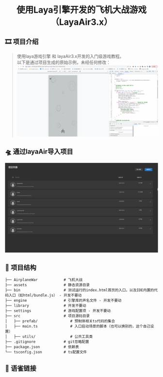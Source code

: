 # <p align="center">使用Laya引擎开发的飞机大战游戏（LayaAir3.x）</p>

[//]: # (https://github.com/ikatyang/emoji-cheat-sheet 表情仓库)


## 🎞️ 项目介绍

> 使用laya游戏引擎 和 layaAir3.x开发的入门级游戏教程。 \
> 以下是通过项目生成的原始示例，未经任何修改：
> ![img.png](./airplane.gif)


## 🛸 通过layaAir导入项目
![avatar](./导入项目.gif)

## 🎨 项目结构

```
├── AirplaneWar            # 飞机大战
├── assets                 # 静态资源目录
├── bin                    # 测试运行的index.html首页的入口，以及IDE内置的代码入口（如html/bundle.js） - 开发不要动
├── engine                 # 引擎库的声名文件 - 开发不要动
├── library                # 开发不要动
├── settings               # 游戏配置项 - 开发不要动
├── src                    # 项目源码目录
│   ├── prefab/               # 预制体相关ts代码的集合
│   ├── main.ts               # 入口启动场景的脚本（也可以换别的，这个自己设置）     
│   ├── utils/                # 公共工具类
├── .gitignore             # git忽略配置
├── package.json           # 依赖表
└── tsconfig.json          # ts配置文件
```

## 🔗 语雀链接
